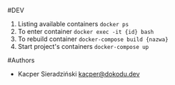 #DEV
1. Listing available containers `docker ps`
2. To enter container `docker exec -it {id} bash`
3. To rebuild container `docker-compose build {nazwa}`
4. Start project's containers `docker-compose up`

#Authors
* Kacper Sieradziński <kacper@dokodu.dev>

